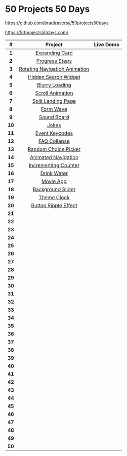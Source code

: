 # 50 Projects 50 Days


https://github.com/bradtraversy/50projects50days

https://50projects50days.com/



|  **#** 	| **Project** 	| **Live Demo** 	|
|:------:	|:-----------:	|:--------:	|
|  **1** 	|[Expanding Card](https://github.com/semanuraltintas/50projects50days/tree/main/1-expanding-cards)             	|          	|
|  **2** 	|   [Progress Steps](https://github.com/semanuraltintas/50projects50days/tree/main/2-progress-steps)          	|          	|
|  **3** 	|    [Rotating Navigation Animation](https://github.com/semanuraltintas/50projects50days/tree/main/3-rotating-navigation-animation)         	|          	|
| **4**  	| [Hidden Search Widget](https://github.com/semanuraltintas/50projects50days/tree/main/4-hidden-search-widget)            	|          	|
| **5**  	|    [Blurry Loading](https://github.com/semanuraltintas/50projects50days/tree/main/5-blurry-loading)         	|          	|
| **6**  	|     [Scroll Animation](https://github.com/semanuraltintas/50projects50days/tree/main/6-scroll-animation)        	|          	|
| **7**  	|      [Split Landing Page](https://github.com/semanuraltintas/50projects50days/tree/main/7-split-landing-page)       	|          	|
| **8**  	|   [Form Wave](https://github.com/semanuraltintas/50projects50days/tree/main/8-form-wave)          	|          	|
| **9**  	|     [Sound Board](https://github.com/semanuraltintas/50projects50days/tree/main/009-sound-board)        	|          	|
| **10** 	|   [Jokes](https://github.com/semanuraltintas/50projects50days/tree/main/010-jokes)         	|          	|
| **11** 	|     [Event Keycodes](https://github.com/semanuraltintas/50projects50days/tree/main/011-event-keycodes)        	|          	|
| **12** 	|   [FAQ Collapse](https://github.com/semanuraltintas/50projects50days/tree/main/012-faq-collapse)          	|          	|
| **13** 	|  [Random Choice Picker](https://github.com/semanuraltintas/50projects50days/tree/main/013-random-choice-picker)           	|          	|
| **14** 	|     [Animated Navigation](https://github.com/semanuraltintas/50projects50days/tree/main/013-random-choice-picker)        	|          	|
| **15** 	|  [Incrementing Counter](https://github.com/semanuraltintas/50projects50days/tree/main/015-incrementing-counter)           	|          	|
| **16** 	|    [Drink Water](https://github.com/semanuraltintas/50projects50days/tree/main/016-drink-water)         	|          	|
| **17** 	|     [Movie App]()        	|          	|
| **18** 	|     [Background Slider]()       	|          	|
| **19** 	|      [Theme Clock]()       	|          	|
| **20** 	|     [Button Ripple Effect]()        	|          	|
| **21** 	|             	|          	|
| **22** 	|             	|          	|
| **23** 	|             	|          	|
| **24** 	|             	|          	|
| **25** 	|             	|          	|
| **26** 	|             	|          	|
| **27** 	|             	|          	|
| **28** 	|             	|          	|
| **29** 	|             	|          	|
| **30** 	|             	|          	|
| **31** 	|             	|          	|
| **32** 	|             	|          	|
| **33** 	|             	|          	|
| **34** 	|             	|          	|
| **35** 	|             	|          	|
| **36** 	|             	|          	|
| **37** 	|             	|          	|
| **38** 	|             	|          	|
| **39** 	|             	|          	|
| **40** 	|             	|          	|
| **41** 	|             	|          	|
| **42** 	|             	|          	|
| **43** 	|             	|          	|
| **44** 	|             	|          	|
| **45** 	|             	|          	|
| **46** 	|             	|          	|
| **47** 	|             	|          	|
| **48** 	|             	|          	|
| **49** 	|             	|          	|
| **50** 	|             	|          	|